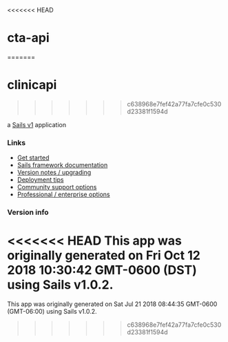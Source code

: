 <<<<<<< HEAD
# cta-api
=======
# clinicapi
>>>>>>> c638968e7fef42a77fa7cfe0c530d23381f1594d

a [Sails v1](https://sailsjs.com) application


### Links

+ [Get started](https://sailsjs.com/get-started)
+ [Sails framework documentation](https://sailsjs.com/documentation)
+ [Version notes / upgrading](https://sailsjs.com/documentation/upgrading)
+ [Deployment tips](https://sailsjs.com/documentation/concepts/deployment)
+ [Community support options](https://sailsjs.com/support)
+ [Professional / enterprise options](https://sailsjs.com/enterprise)


### Version info

<<<<<<< HEAD
This app was originally generated on Fri Oct 12 2018 10:30:42 GMT-0600 (DST) using Sails v1.0.2.
=======
This app was originally generated on Sat Jul 21 2018 08:44:35 GMT-0600 (GMT-06:00) using Sails v1.0.2.
>>>>>>> c638968e7fef42a77fa7cfe0c530d23381f1594d

<!-- Internally, Sails used [`sails-generate@1.15.26`](https://github.com/balderdashy/sails-generate/tree/v1.15.26/lib/core-generators/new). -->



<!--
Note:  Generators are usually run using the globally-installed `sails` CLI (command-line interface).  This CLI version is _environment-specific_ rather than app-specific, thus over time, as a project's dependencies are upgraded or the project is worked on by different developers on different computers using different versions of Node.js, the Sails dependency in its package.json file may differ from the globally-installed Sails CLI release it was originally generated with.  (Be sure to always check out the relevant [upgrading guides](https://sailsjs.com/upgrading) before upgrading the version of Sails used by your app.  If you're stuck, [get help here](https://sailsjs.com/support).)
-->

